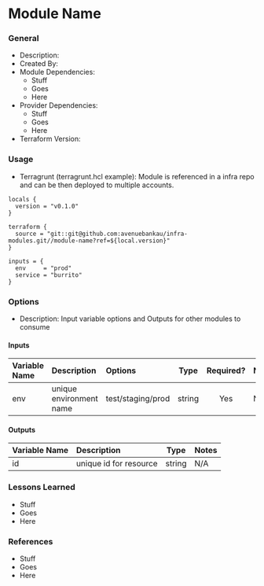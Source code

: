 # Module Name

### General

* Description:
* Created By:
* Module Dependencies:
  * Stuff
  * Goes
  * Here
* Provider Dependencies:
  * Stuff
  * Goes
  * Here
* Terraform Version:


### Usage

* Terragrunt (terragrunt.hcl example):
Module is referenced in a infra repo and can be then deployed to multiple accounts.

```hcl
locals {
  version = "v0.1.0"
}

terraform {
  source = "git::git@github.com:avenuebankau/infra-modules.git//module-name?ref=${local.version}"
}

inputs = {
  env     = "prod"
  service = "burrito"
}

```

### Options

* Description: Input variable options and Outputs for other modules to consume

#### Inputs

| Variable Name           | Description                        | Options             |  Type  | Required? | Notes |
| :---------------------- | :--------------------------------- | :------------------ | :----: | :-------: | :---- |
| env                     | unique environment name            | test/staging/prod   | string |    Yes    | N/A   |


#### Outputs

| Variable Name | Description            |  Type  | Notes |
| :------------ | :--------------------- | :----: | :---- |
| id            | unique id for resource | string | N/A   |

### Lessons Learned

* Stuff
* Goes
* Here


### References

* Stuff
* Goes
* Here
